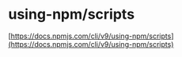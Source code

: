 # using-npm/scripts
[https://docs.npmjs.com/cli/v9/using-npm/scripts](https://docs.npmjs.com/cli/v9/using-npm/scripts)